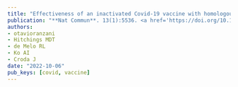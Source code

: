 ```yaml
---
title: "Effectiveness of an inactivated Covid-19 vaccine with homologous and heterologous boosters against Omicron in Brazil"
publication: "**Nat Commun**. 13(1):5536. <a href='https://doi.org/10.1038/s41467-022-33169-0' target='_blank' rel='noopener noreferrer'>10.1038/s41467-022-33169-0</a>"
authors:
- otavioranzani
- Hitchings MDT
- de Melo RL
- Ko AI
- Croda J
date: "2022-10-06"
pub_keys: [covid, vaccine]
---
```

